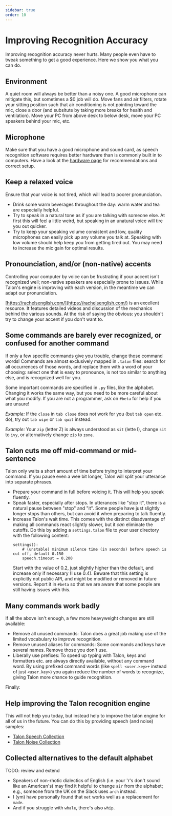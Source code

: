 ```yaml
---
sidebar: true
order: 10
---
```


# Improving Recognition Accuracy

Improving recognition accuracy never hurts.  Many people even have to tweak something to get a good experience.  Here we show you what you can do.


## Environment

A quiet room will always be better than a noisy one.  A good microphone can mitigate this, but sometimes a $0 job will do.  Move fans and air filters, rotate your sitting position such that air conditioning is not pointing toward the mic, close a door (and subsitute by taking more breaks for health and ventilation).  Move your PC from above desk to below desk, move your PC speakers behind your mic, etc.


## Microphone

Make sure that you have a good microphone and sound card, as speech recognition software requires better hardware than is commonly built in to computers. Have a look at the [hardware page](/hardware) for recommendations and correct setup.


## Keep a relaxed voice

Ensure that your voice is not tired, which will lead to poorer pronunciation.

- Drink some warm beverages throughout the day: warm water and tea are especially helpful.
- Try to speak in a natural tone as if you are talking with someone else.  At first this will feel a little weird, but speaking in an unatural voice will tire you out quicker.
- Try to keep your speaking volume consistent and low, quality microphones can easily pick up any volume you talk at.  Speaking with low volume should help keep you from getting tired out.  You may need to increase the mic gain for optimal results.


## Pronounciation, and/or (non-native) accents

Controlling your computer by voice can be frustrating if your accent isn't recognized well; non-native speakers are especially prone to issues.  While Talon's engine is improving with each version, in the meantime we can adapt our pronunciation.

[https://rachelsenglish.com/](https://rachelsenglish.com/) is an excellent resource. It features detailed videos and discussion of the mechanics behind the various sounds. At the risk of saying the obvious: you shouldn't try to change your accent if you don't want to.


## Some commands are barely ever recognized, or confused for another command

If only a few specific commands give you trouble, change those command words!  Commands are almost exclusively mapped in `.talon` files: search for all occurrences of those words, and replace them with a word of your choosing: select one that is easy to pronounce, is not too similar to anything else, and is recognized well for you.

Some important commands are specified in `.py` files, like the alphabet.  Changing it works the same way, but you need to be more careful about what you modify.  If you are not a programmer, ask on `#beta` for help if you are unsure!

_Example:_  If the `close` in `tab close` does not work for you (but `tab open` etc. do), try out `tab wipe` or `tab quit` instead.

_Example:_ Your `zip` (letter Z) is always understood as `sit` (lette I), change `sit` to `ivy`, or alternatively change `zip` to `zone`.


## Talon cuts me off mid-command or mid-sentence

Talon only waits a short amount of time before trying to interpret your command.  If you pause even a wee bit longer, Talon will split your utterance into separate phrases.

* Prepare your command in full before voicing it.  This will help you speak fluently.
* Speak faster, especially after stops.  In utterances like "stop it", there is a natural pause between "stop" and "it".  Some people have just slightly longer stops than others, but can avoid it when preparing to talk fluently.
* Increase Talon's wait time.  This comes with the distinct disadvantage of making all commands react slightly slower, but it _can_ eliminate the cutoffs.  Do this by adding a `settings.talon` file to your user directory with the following content:
  ```
  settings():
      # (unstable) minimum silence time (in seconds) before speech is cut off, default 0.150
      speech.timeout = 0.200
  ```
  Start with the value of 0.2, just slightly higher than the default, and increase only if necessary (I use 0.4).  Beware that this setting is explicitly not public API, and might be modified or removed in future versions.  Report it in `#beta` so that we are aware that some people are still having issues with this.


## Many commands work badly

If all the above isn't enough, a few more heavyweight changes are still available:

* Remove all unused commands: Talon does a great job making use of the limited vocabulary to improve recognition.
* Remove unused aliases for commands: Some commands and keys have several names.  Remove those you don't use.
* Liberally use prefixes: To speed up typing with Talon, keys and formatters etc. are always directly available, without any command word. By using prefixed command words (like `spell <user.key>+` instead of just `<user.key>`) you again reduce the number of words to recognize, giving Talon more chance to guide recognition.

Finally:


## Help improving the Talon recognition engine

This will not help you today, but instead help to improve the talon engine for all of us in the future.  You can do this by providing speech (and noise) samples:

* [Talon Speech Collection](https://speech.talonvoice.com/)
* [Talon Noise Collection](https://noise.talonvoice.com/)


## Collected alternatives to the default alphabet

TODO: review and extend

* Speakers of non-rhotic dialectics of English (i.e. your 'r's don't sound like an American's) may find it helpful to change `air` from the alphabet; e.g., someone from the UK on the Slack uses `arch` instead.
* I (ym) have personally found that `met` works well as a replacement for `made`.
* And if you struggle with `whale`, there's also `whip`.
